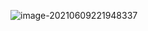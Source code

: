 ![image-20210609221948337](C:\Users\admin\Desktop\学习\算法与数据结构\DataStructure&Algorithms\src\JS数据结构与算法.png)
